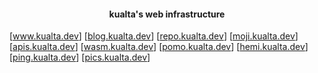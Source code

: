 <h4 align="center"> kualta's web infrastructure </h4> 

[<a href="https://www.kualta.dev">www.kualta.dev</a>]
[<a href="https://blog.kualta.dev">blog.kualta.dev</a>]
[<a href="https://repo.kualta.dev">repo.kualta.dev</a>]
[<a href="https://moji.kualta.dev">moji.kualta.dev</a>]
[<a href="https://apis.kualta.dev">apis.kualta.dev</a>]
[<a href="https://wasm.kualta.dev">wasm.kualta.dev</a>]
[<a href="https://pomo.kualta.dev">pomo.kualta.dev</a>]
[<a href="https://hemi.kualta.dev">hemi.kualta.dev</a>]
[<a href="https://ping.kualta.dev">ping.kualta.dev</a>]
[<a href="https://pics.kualta.dev">pics.kualta.dev</a>]